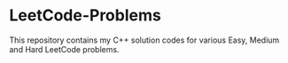 # LeetCode-Problems
This repository contains my C++ solution codes for various Easy, Medium and Hard LeetCode problems.
